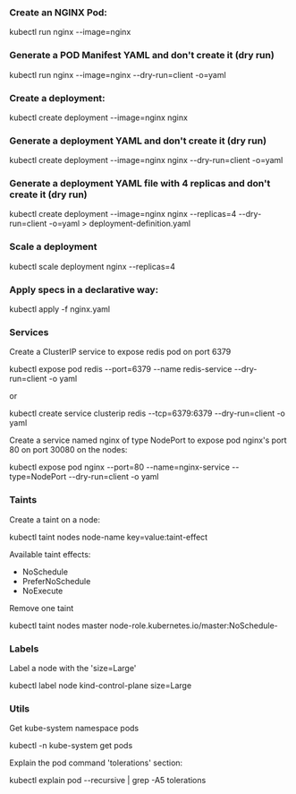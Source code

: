 ### Create an NGINX Pod:

kubectl run nginx --image=nginx

### Generate a POD Manifest YAML and don't create it (dry run)

kubectl run nginx --image=nginx --dry-run=client -o=yaml

### Create a deployment:

kubectl create deployment --image=nginx nginx

### Generate a deployment YAML and don't create it (dry run)

kubectl create deployment --image=nginx nginx --dry-run=client -o=yaml

### Generate a deployment YAML file with 4 replicas and don't create it (dry run)

kubectl create deployment --image=nginx nginx --replicas=4 --dry-run=client -o=yaml > deployment-definition.yaml

### Scale a deployment

kubectl scale deployment nginx --replicas=4

### Apply specs in a declarative way:

kubectl apply -f nginx.yaml

### Services

Create a ClusterIP service to expose redis pod on port 6379

kubectl expose pod redis --port=6379 --name redis-service --dry-run=client -o yaml

or

kubectl create service clusterip redis --tcp=6379:6379 --dry-run=client -o yaml

Create a service named nginx of type NodePort to expose pod nginx's port 80 on port 30080 on the nodes:

kubectl expose pod nginx --port=80 --name=nginx-service --type=NodePort --dry-run=client -o yaml

### Taints

Create a taint on a node:

kubectl taint nodes node-name key=value:taint-effect

Available taint effects:

- NoSchedule
- PreferNoSchedule
- NoExecute

Remove one taint

kubectl taint nodes master node-role.kubernetes.io/master:NoSchedule-

### Labels

Label a node with the 'size=Large'

kubectl label node kind-control-plane size=Large

### Utils

Get kube-system namespace pods

kubectl -n kube-system get pods

Explain the pod command 'tolerations' section:

kubectl explain pod --recursive | grep -A5 tolerations
